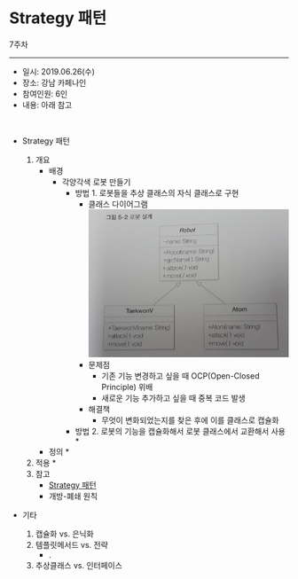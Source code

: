 Strategy 패턴
===========
7주차
- - - - - -
* 일시: 2019.06.26(수)
* 장소: 강남 카페나인
* 참여인원: 6인
* 내용: 아래 참고
</br>

* Strategy 패턴
	1. 개요
		* 배경
			* 각양각색 로봇 만들기
				* 방법 1. 로봇들을 추상 클래스의 자식 클래스로 구현
					* 클래스 다이어그램  
					  ![img1](./img/abstract.jpg)
					* 문제점
						* 기존 기능 변경하고 싶을 때 OCP(Open-Closed Principle) 위배
						* 새로운 기능 추가하고 싶을 때 중복 코드 발생
					* 해결책
						* 무엇이 변화되었는지를 찾은 후에 이를 클래스로 캡슐화
				* 방법 2. 로봇의 기능을 캡슐화해서 로봇 클래스에서 교환해서 사용
					*
		* 정의
			*
	2. 적용
		*
	3. 참고
		* [Strategy 패턴](https://www.crocus.co.kr/1526)
		* 개방-폐쇄 원칙

* 기타
	1. 캡슐화 vs. 은닉화
	2. 템플릿메서드 vs. 전략
		* .
	3. 추상클래스 vs. 인터페이스